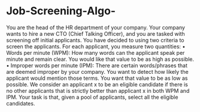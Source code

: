 # Job-Screening-Algo-

You are the head of the HR department of your company. Your company wants to hire a new CTO (Chief
Talking Officer), and you are tasked with screening off initial applicants. You have decided to using two
criteria to screen the applicants. For each applicant, you measure two quantities:
• Words per minute (WPM): How many words can the applicant speak per minute and remain
clear. You would like that value to be as high as possible.
• Improper words per minute (IPM): There are certain words/phrases that are deemed improper
by your company. You want to detect how likely the applicant would mention those terms. You
want that value to be as low as possible.
We consider an applicant x to be an eligible candidate if there is no other applicants that is strictly
better than applicant x in both WPM and IPM. Your task is that, given a pool of applicants, select all the
eligible candidates.
